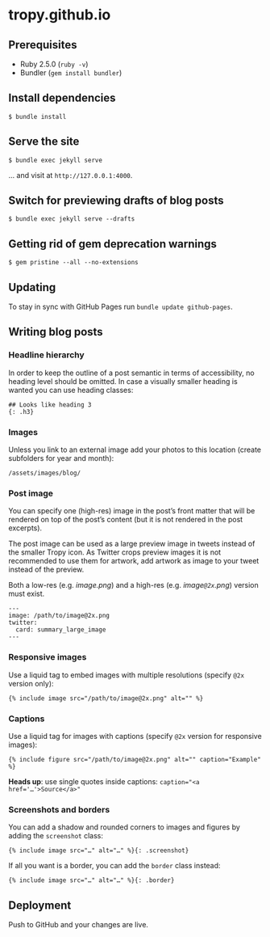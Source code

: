 # tropy.github.io

## Prerequisites

- Ruby 2.5.0 (`ruby -v`)
- Bundler (`gem install bundler`)

## Install dependencies

```
$ bundle install
```

## Serve the site

```
$ bundle exec jekyll serve
```

… and visit at `http://127.0.0.1:4000`.

## Switch for previewing drafts of blog posts

```
$ bundle exec jekyll serve --drafts
```

## Getting rid of gem deprecation warnings

```
$ gem pristine --all --no-extensions
```

## Updating
To stay in sync with GitHub Pages run `bundle update github-pages`.

## Writing blog posts

### Headline hierarchy
In order to keep the outline of a post semantic in terms of accessibility, no heading level should be omitted. In case a visually smaller heading is wanted you can use heading classes:

```
## Looks like heading 3
{: .h3}
```

### Images
Unless you link to an external image add your photos to this location (create subfolders for year and month):

```
/assets/images/blog/
```

### Post image
You can specify one (high-res) image in the post’s front matter that will be rendered on top of the post’s content (but it is not rendered in the post excerpts).

The post image can be used as a large preview image in tweets instead of the smaller Tropy icon. As Twitter crops preview images it is not recommended to use them for artwork, add artwork as image to your tweet instead of the preview.

Both a low-res (e.g. *image.png*) and a high-res (e.g. *image`@2x`.png*) version must exist.

```
---
image: /path/to/image@2x.png
twitter:
  card: summary_large_image
---
```

### Responsive images
Use a liquid tag to embed images with multiple resolutions (specify `@2x` version only):

```
{% include image src="/path/to/image@2x.png" alt="" %}
```

### Captions
Use a liquid tag for images with captions (specify `@2x` version for responsive images):

```
{% include figure src="/path/to/image@2x.png" alt="" caption="Example" %}
```

**Heads up**: use single quotes inside captions: `caption="<a href='…'>Source</a>"`

### Screenshots and borders
You can add a shadow and rounded corners to images and figures by adding the `screenshot` class:

```
{% include image src="…" alt="…" %}{: .screenshot}
```

If all you want is a border, you can add the `border` class instead:

```
{% include image src="…" alt="…" %}{: .border}
```

## Deployment
Push to GitHub and your changes are live.

